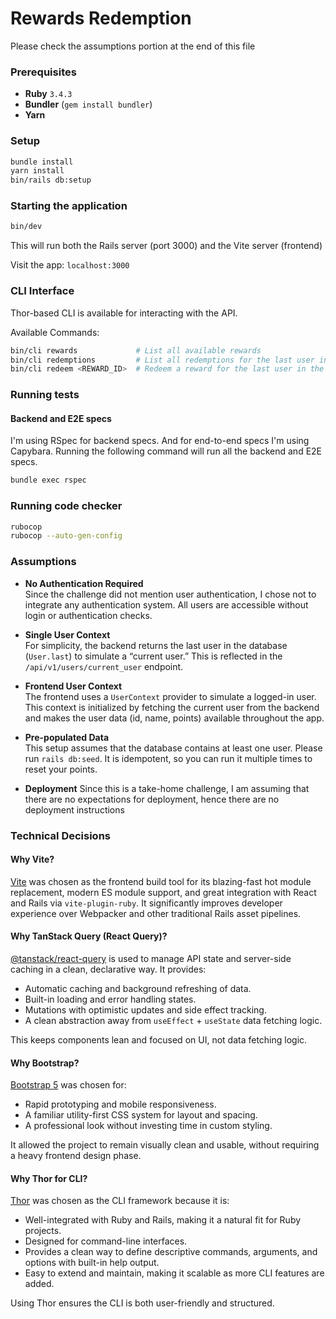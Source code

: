 # Rewards Redemption
Please check the assumptions portion at the end of this file

### Prerequisites
- **Ruby** `3.4.3`
- **Bundler** (`gem install bundler`)
- **Yarn**

### Setup
```bash
bundle install
yarn install
bin/rails db:setup
```

### Starting the application
```bash
bin/dev
```
This will run both the Rails server (port 3000) and the Vite server (frontend)

Visit the app: `localhost:3000`

### CLI Interface
Thor-based CLI is available for interacting with the API.

Available Commands:
```bash
bin/cli rewards             # List all available rewards
bin/cli redemptions         # List all redemptions for the last user in the database
bin/cli redeem <REWARD_ID>  # Redeem a reward for the last user in the database
```

### Running tests
#### Backend and E2E specs
I'm using RSpec for backend specs. And for end-to-end specs I'm using Capybara. Running the following command will run
all the backend and E2E specs.
```bash
bundle exec rspec
```

### Running code checker
```bash
rubocop
rubocop --auto-gen-config
```

### Assumptions

- **No Authentication Required**  
Since the challenge did not mention user authentication, I chose not to integrate any authentication system. 
All users are accessible without login or authentication checks.

- **Single User Context**  
For simplicity, the backend returns the last user in the database (`User.last`) to simulate a “current user.” 
This is reflected in the `/api/v1/users/current_user` endpoint.

- **Frontend User Context**  
The frontend uses a `UserContext` provider to simulate a logged-in user. This context is initialized by fetching 
the current user from the backend and makes the user data (id, name, points) available throughout the app.

- **Pre-populated Data**  
This setup assumes that the database contains at least one user. Please run `rails db:seed`. It is idempotent, 
so you can run it multiple times to reset your points.

- **Deployment**
Since this is a take-home challenge, I am assuming that there are no expectations for deployment, 
hence there are no deployment instructions

### Technical Decisions
#### Why Vite?
[Vite](https://vitejs.dev/) was chosen as the frontend build tool for its blazing-fast hot module replacement, 
modern ES module support, and great integration with React and Rails via `vite-plugin-ruby`. 
It significantly improves developer experience over Webpacker and other traditional Rails asset pipelines.

#### Why TanStack Query (React Query)?
[@tanstack/react-query](https://tanstack.com/query/latest) is used to manage API state and server-side caching in a 
clean, declarative way. It provides:
- Automatic caching and background refreshing of data.
- Built-in loading and error handling states.
- Mutations with optimistic updates and side effect tracking.
- A clean abstraction away from `useEffect` + `useState` data fetching logic.

This keeps components lean and focused on UI, not data fetching logic.

#### Why Bootstrap?
[Bootstrap 5](https://getbootstrap.com/) was chosen for:
- Rapid prototyping and mobile responsiveness.
- A familiar utility-first CSS system for layout and spacing.
- A professional look without investing time in custom styling.

It allowed the project to remain visually clean and usable, without requiring a heavy frontend design phase.

#### Why Thor for CLI?
[Thor](https://github.com/erikhuda/thor) was chosen as the CLI framework because it is:

- Well-integrated with Ruby and Rails, making it a natural fit for Ruby projects.
- Designed for command-line interfaces.
- Provides a clean way to define descriptive commands, arguments, and options with built-in help output.
- Easy to extend and maintain, making it scalable as more CLI features are added.

Using Thor ensures the CLI is both user-friendly and structured.
